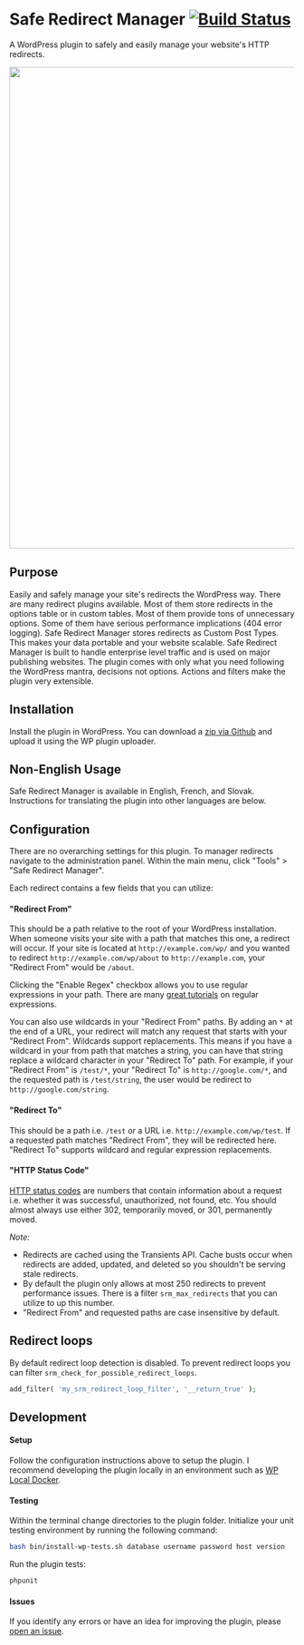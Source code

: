 Safe Redirect Manager [![Build Status](https://travis-ci.org/10up/safe-redirect-manager.svg?branch=master)](https://travis-ci.org/10up/safe-redirect-manager)
==============

A WordPress plugin to safely and easily manage your website's HTTP redirects.

<p align="center">
<a href="http://10up.com/contact/"><img src="https://10updotcom-wpengine.s3.amazonaws.com/uploads/2016/10/10up-Github-Banner.png" width="850"></a>
</p>

## Purpose

Easily and safely manage your site's redirects the WordPress way. There are many redirect plugins available. Most of
them store redirects in the options table or in custom tables. Most of them provide tons of unnecessary options. Some
of them have serious performance implications (404 error logging). Safe Redirect Manager stores redirects as Custom
Post Types. This makes your data portable and your website scalable. Safe Redirect Manager is built to handle enterprise
level traffic and is used on major publishing websites. The plugin comes with only what you need following the
WordPress mantra, decisions not options. Actions and filters make the plugin very extensible.

## Installation

Install the plugin in WordPress. You can download a
[zip via Github](https://github.com/10up/safe-redirect-manager/archive/master.zip) and upload it using the WP
plugin uploader.

## Non-English Usage
Safe Redirect Manager is available in English, French, and Slovak. Instructions for translating the plugin into other
languages are below.

## Configuration

There are no overarching settings for this plugin. To manager redirects navigate to the administration panel. Within
the main menu, click "Tools" > "Safe Redirect Manager".

Each redirect contains a few fields that you can utilize:

#### "Redirect From"
This should be a path relative to the root of your WordPress installation. When someone visits your site with a path
that matches this one, a redirect will occur. If your site is located at ```http://example.com/wp/``` and you wanted to redirect `http://example.com/wp/about` to `http://example.com`, your "Redirect From" would be `/about`.

Clicking the "Enable Regex" checkbox allows you to use regular expressions in your path. There are many
[great tutorials](http://www.regular-expressions.info) on regular expressions.

You can also use wildcards in your "Redirect From" paths. By adding an `*` at the end of a URL, your redirect will
match any request that starts with your "Redirect From". Wildcards support replacements. This means if you have a
wildcard in your from path that matches a string, you can have that string replace a wildcard character in your
"Redirect To" path. For example, if your "Redirect From" is `/test/*`, your "Redirect To" is
`http://google.com/*`, and the requested path is `/test/string`, the user would be redirect to `http://google.com/string`.

#### "Redirect To"
This should be a path i.e. `/test` or a URL i.e. `http://example.com/wp/test`. If a requested path matches
"Redirect From", they will be redirected here. "Redirect To" supports wildcard and regular expression replacements.

#### "HTTP Status Code"
[HTTP status codes](http://www.w3.org/Protocols/rfc2616/rfc2616-sec10.html) are numbers that contain information about
a request i.e. whether it was successful, unauthorized, not found, etc. You should almost always use either 302,
temporarily moved, or 301, permanently moved.

*Note:*

* Redirects are cached using the Transients API. Cache busts occur when redirects are added, updated, and deleted
so you shouldn't be serving stale redirects.
* By default the plugin only allows at most 250 redirects to prevent performance issues. There is a filter
`srm_max_redirects` that you can utilize to up this number.
* "Redirect From" and requested paths are case insensitive by default.

## Redirect loops

By default redirect loop detection is disabled. To prevent redirect loops you can filter `srm_check_for_possible_redirect_loops`.

```php
add_filter( 'my_srm_redirect_loop_filter', '__return_true' );
```

## Development

#### Setup
Follow the configuration instructions above to setup the plugin. I recommend developing the plugin locally in an
environment such as [WP Local Docker](https://github.com/10up/wp-local-docker).

#### Testing
Within the terminal change directories to the plugin folder. Initialize your unit testing environment by running the
following command:

```bash
bash bin/install-wp-tests.sh database username password host version
```

Run the plugin tests:
```bash
phpunit
```

#### Issues
If you identify any errors or have an idea for improving the plugin, please
[open an issue](https://github.com/10up/safe-redirect-manager/issues?state=open).
